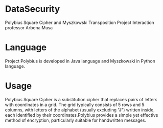 # DataSecurity
Polybius Square Cipher and Myszkowski Transposition Project
Interaction professor Arbena Musa

# Language
Project Polybius is developed in Java language and Myszkowski in Python language.

# Usage
Polybius Square Cipher is a substitution cipher that replaces pairs of letters with coordinates in a grid. The grid typically consists of 5 rows and 5 columns, with letters of the alphabet (usually excluding "J") written inside, each identified by their coordinates.Polybius provides a simple yet effective method of encryption, particularly suitable for handwritten messages.







